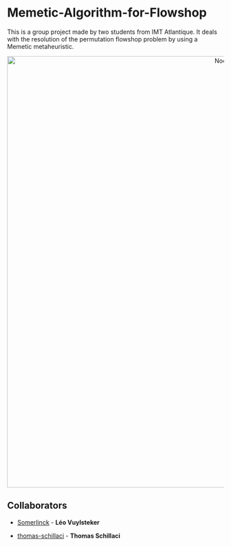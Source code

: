 # Memetic-Algorithm-for-Flowshop

This is a group project made by two students from IMT Atlantique.
It deals with the resolution of the permutation flowshop problem by using a Memetic metaheuristic.

<p align="center">
    <img
      alt="Node.js"
      src="https://i.stack.imgur.com/lQs2v.gif"
      width="1000"
    />
</p>

## Collaborators

* [Somerlinck](https://github.com/Somerlinck) -
**Léo Vuylsteker**

* [thomas-schillaci](https://github.com/thomas-schillaci) -
**Thomas Schillaci**
